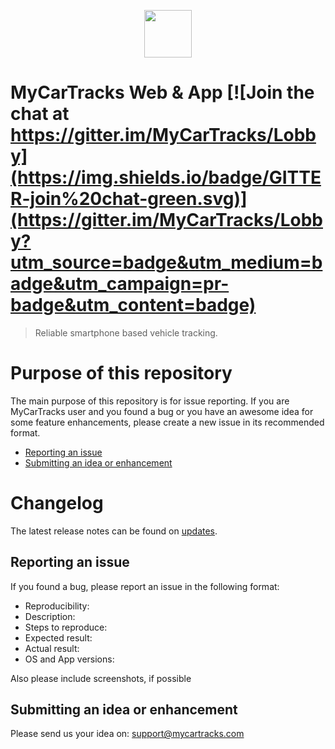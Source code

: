 <p align="center">
  <a href="https://www.mycartracks.com">
    <img height="76" src="https://lh3.googleusercontent.com/1diEAJEBvTH8Gg7MYK_NtWSnR8I-ewRcvXstOdWt2bPMiaPh85vFohlWAMpO2IWXVpw=s180-rw"/>
  </a>
</p>


# MyCarTracks Web & App [![Join the chat at https://gitter.im/MyCarTracks/Lobby](https://img.shields.io/badge/GITTER-join%20chat-green.svg)](https://gitter.im/MyCarTracks/Lobby?utm_source=badge&utm_medium=badge&utm_campaign=pr-badge&utm_content=badge)

> Reliable smartphone based vehicle tracking.

# Purpose of this repository

The main purpose of this repository is for issue reporting. If you are MyCarTracks user and you found a bug or you have an awesome idea for some feature enhancements, please create a new issue in its recommended format.
- [Reporting an issue](#issue)
- [Submitting an idea or enhancement](#enhancement)

# Changelog

The latest release notes can be found on [updates](https://help.mycartracks.com/knowledge-base/latest-updates/).

<a name="issue"></a>
## Reporting an issue
If you found a bug, please report an issue in the following format:

- Reproducibility:
- Description:
- Steps to reproduce:
- Expected result:
- Actual result:
- OS and App versions:

Also please include screenshots, if possible

<a name="enhancement"></a>
## Submitting an idea or enhancement
Please send us your idea on: support@mycartracks.com
